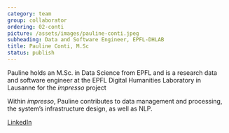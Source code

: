 ```yaml
---
category: team
group: collaborator
ordering: 02-conti
picture: /assets/images/pauline-conti.jpeg
subheading: Data and Software Engineer, EPFL-DHLAB
title: Pauline Conti, M.Sc
status: publish
---
```


Pauline holds an M.Sc. in Data Science from EPFL and is a research data and software engineer at the EPFL Digital Humanities Laboratory in Lausanne for the *impresso* project

Within *impresso*, Pauline contributes to data management and processing, the system’s infrastructure design, as well as NLP.

[LinkedIn](https://ch.linkedin.com/in/pauline-conti-474976129)
